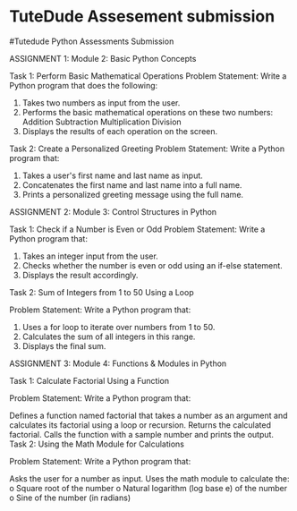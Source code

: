 # TuteDude Assesement submission
#Tutedude Python Assessments Submission

ASSIGNMENT 1:
Module 2: Basic Python Concepts
 
Task 1: Perform Basic Mathematical Operations
Problem Statement: Write a Python program that does the following:
1.  Takes two numbers as input from the user.
2.  Performs the basic mathematical operations on these two numbers:
	Addition
	Subtraction
	Multiplication
	Division
3.  Displays the results of each operation on the screen.
 
Task 2: Create a Personalized Greeting
Problem Statement: Write a Python program that:
1.  Takes a user's first name and last name as input.
2.  Concatenates the first name and last name into a full name.
3.  Prints a personalized greeting message using the full name.

ASSIGNMENT 2:
Module 3: Control Structures in Python
 
Task 1: Check if a Number is Even or Odd
Problem Statement:  Write a Python program that:
1. 	Takes an integer input from the user.
2. 	Checks whether the number is even or odd using an if-else statement.
3. 	Displays the result accordingly.
 
Task 2: Sum of Integers from 1 to 50 Using a Loop
 
Problem Statement: Write a Python program that:
1.   Uses a for loop to iterate over numbers from 1 to 50.
2.   Calculates the sum of all integers in this range.
3.   Displays the final sum.

ASSIGNMENT 3: Module 4: Functions & Modules in Python

Task 1: Calculate Factorial Using a Function

Problem Statement: Write a Python program that:

Defines a function named factorial that takes a number as an argument and calculates its factorial using a loop or recursion.
Returns the calculated factorial.
Calls the function with a sample number and prints the output.
Task 2: Using the Math Module for Calculations

Problem Statement: Write a Python program that:

Asks the user for a number as input.
Uses the math module to calculate the: o Square root of the number o Natural logarithm (log base e) of the number o Sine of the number (in radians)
